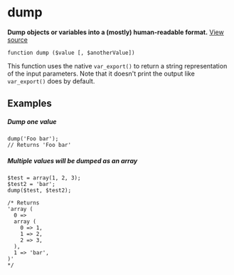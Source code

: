 
# dump

**Dump objects or variables into a (mostly) human-readable format.** [View source](https://github.com/Eiskis/Baseline-PHP/blob/master/source/debug/dump.php)

	function dump ($value [, $anotherValue])

This function uses the native `var_export()` to return a string representation of the input parameters. Note that it doesn't print the output like `var_export()` does by default.



## Examples

##### Dump one value
	dump('Foo bar');
	// Returns 'Foo bar'

##### Multiple values will be dumped as an array

	$test = array(1, 2, 3);
	$test2 = 'bar';
	dump($test, $test2);

	/* Returns
	'array (
	  0 => 
	  array (
	    0 => 1,
	    1 => 2,
	    2 => 3,
	  ),
	  1 => 'bar',
	)'
	*/
